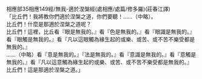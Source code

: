 相應部35相應149經/無我-適於涅槃經(處相應/處篇/修多羅)(莊春江譯)  
「比丘們！我將教你們適於涅槃之道，你們要聽！……（中略）。  
比丘們！什麼是那適於涅槃之道呢？  
比丘們！這裡，比丘看『眼是無我的。』看『色是無我的。』看『眼識是無我的。』看『眼觸是無我的。』看『凡以這眼觸為緣生起的或樂、或苦、或不苦不樂受都是無我的。』  
……（中略）看『意是無我的。』『法是無我的。』看『意識是無我的。』看『意觸是無我的。』看『凡以這意觸為緣生起的或樂、或苦、或不苦不樂受都是無我的。』  
比丘們！這是那適於涅槃之道。」  
  
  
